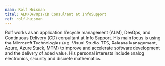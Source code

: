```yaml
---
naam: Rolf Huisman
titel: ALM/DevOps/CD Consultant at InfoSupport
ref: rolf-huisman
---
```

Rolf works as an application lifecycle management (ALM), DevOps, and Continuous Delivery (CD) consultant at Info Support. His main focus is using the Microsoft Technologies (e.g. Visual Studio, TFS, Release Management, Azure, Azure Stack, MTM) to improve and accelerate software development and the delivery of aded value. His personal interests include analog electronics, security and discrete mathematics.
